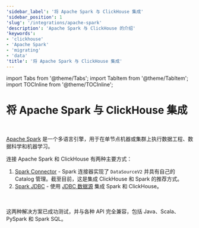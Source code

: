```yaml
---
'sidebar_label': '将 Apache Spark 与 ClickHouse 集成'
'sidebar_position': 1
'slug': '/integrations/apache-spark'
'description': 'Apache Spark 与 ClickHouse 的介绍'
'keywords':
- 'clickhouse'
- 'Apache Spark'
- 'migrating'
- 'data'
'title': '将 Apache Spark 与 ClickHouse 集成'
---
```


import Tabs from '@theme/Tabs';
import TabItem from '@theme/TabItem';
import TOCInline from '@theme/TOCInline';

# 将 Apache Spark 与 ClickHouse 集成

<br/>

[Apache Spark](https://spark.apache.org/) 是一个多语言引擎，用于在单节点机器或集群上执行数据工程、数据科学和机器学习。

连接 Apache Spark 和 ClickHouse 有两种主要方式：

1. [Spark Connector](./apache-spark/spark-native-connector) - Spark 连接器实现了 `DataSourceV2` 并具有自己的 Catalog 管理。截至目前，这是集成 ClickHouse 和 Spark 的推荐方式。
2. [Spark JDBC](./apache-spark/spark-jdbc) - 使用 [JDBC 数据源](https://spark.apache.org/docs/latest/sql-data-sources-jdbc.html) 集成 Spark 和 ClickHouse。

<br/>
<br/>
这两种解决方案已成功测试，并与各种 API 完全兼容，包括 Java、Scala、PySpark 和 Spark SQL。
